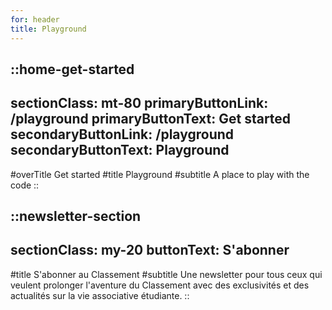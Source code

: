 ```yaml
---
for: header
title: Playground
---
```


::home-get-started
---
sectionClass: mt-80
primaryButtonLink: /playground
primaryButtonText: Get started
secondaryButtonLink: /playground
secondaryButtonText: Playground
---
#overTitle
Get started
#title
Playground
#subtitle
A place to play with the code
::

::newsletter-section
---
sectionClass: my-20
buttonText: S'abonner
---
#title
S'abonner au Classement
#subtitle
Une newsletter pour tous ceux qui veulent prolonger l'aventure du Classement avec des exclusivités et des actualités sur la vie associative étudiante.
::
